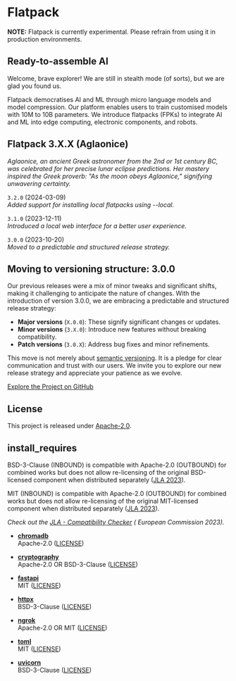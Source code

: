 # Flatpack

**NOTE:** Flatpack is currently experimental. Please refrain from using it in production environments.

## Ready-to-assemble AI

Welcome, brave explorer! We are still in stealth mode (of sorts), but we are glad you found us.

Flatpack democratises AI and ML through micro language models and model compression. Our platform enables users to train
customised models with 10M to 10B parameters. We introduce flatpacks (FPKs) to integrate AI and ML into edge computing,
electronic components, and robots.

## Flatpack 3.X.X (Aglaonice)

*Aglaonice, an ancient Greek astronomer from the 2nd or 1st century BC, was celebrated for her precise lunar eclipse
predictions. Her mastery inspired the Greek proverb: "As the moon obeys Aglaonice," signifying unwavering certainty.*

`3.2.0` (2024-03-09)\
*Added support for installing local flatpacks using --local.*

`3.1.0` (2023-12-11)\
*Introduced a local web interface for a better user experience.*

`3.0.0` (2023-10-20)\
*Moved to a predictable and structured release strategy.*

## Moving to versioning structure: 3.0.0

Our previous releases were a mix of minor tweaks and significant shifts, making it challenging to anticipate the nature
of changes. With the introduction of version 3.0.0, we are embracing a predictable and structured release strategy:

- **Major versions** (`X.0.0`): These signify significant changes or updates.
- **Minor versions** (`3.X.0`): Introduce new features without breaking compatibility.
- **Patch versions** (`3.0.X`): Address bug fixes and minor refinements.

This move is not merely about [semantic versioning](https://semver.org/). It is a pledge for clear communication and
trust with our users. We invite you to explore our new release strategy and appreciate your patience as we evolve.

[Explore the Project on GitHub](https://github.com/romlingroup/flatpack-ai)

## License

This project is released under [Apache-2.0](https://github.com/romlingroup/flatpack-ai/blob/main/LICENSE).

## install_requires

BSD-3-Clause (INBOUND) is compatible with Apache-2.0 (OUTBOUND) for combined works but does not allow re-licensing of
the original BSD-licensed component when distributed
separately ([JLA 2023](https://joinup.ec.europa.eu/licence/compatibility-check/BSD-3-Clause/Apache-2.0)).

MIT (INBOUND) is compatible with Apache-2.0 (OUTBOUND) for combined works but does not allow re-licensing of the
original MIT-licensed component when distributed
separately ([JLA 2023](https://joinup.ec.europa.eu/licence/compatibility-check/MIT/Apache-2.0)).

*Check out
the [JLA - Compatibility Checker](https://joinup.ec.europa.eu/collection/eupl/solution/joinup-licensing-assistant/jla-compatibility-checker) (
European Commission 2023).*

- **[chromadb](https://pypi.org/project/cryptography/)**\
  Apache-2.0 ([LICENSE](https://github.com/chroma-core/chroma/blob/main/LICENSE))

- **[cryptography](https://pypi.org/project/cryptography/)**\
  Apache-2.0 OR BSD-3-Clause ([LICENSE](https://github.com/pyca/cryptography/blob/main/LICENSE.APACHE))

- **[fastapi](https://pypi.org/project/fastapi/)**\
  MIT ([LICENSE](https://github.com/tiangolo/fastapi/blob/master/LICENSE))

- **[httpx](https://pypi.org/project/httpx/)**\
  BSD-3-Clause ([LICENSE](https://github.com/encode/httpx/blob/master/LICENSE.md))

- **[ngrok](https://pypi.org/project/ngrok/)**\
  Apache-2.0 OR MIT ([LICENSE](https://github.com/ngrok/ngrok-python/blob/main/LICENSE-APACHE))

- **[toml](https://pypi.org/project/toml/)**\
  MIT ([LICENSE](https://github.com/uiri/toml/blob/master/LICENSE))

- **[uvicorn](https://pypi.org/project/uvicorn/)**\
  BSD-3-Clause ([LICENSE](https://github.com/encode/uvicorn/blob/master/LICENSE.md))
